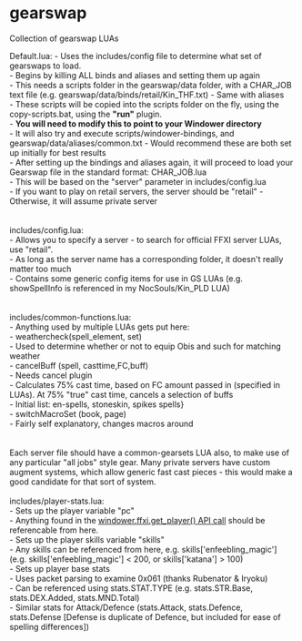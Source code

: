# gearswap
Collection of gearswap LUAs

Default.lua:
    - Uses the includes/config file to determine what set of gearswaps to load. <br />
    - Begins by killing ALL binds and aliases and setting them up again<br />
        - This needs a scripts folder in the gearswap/data folder, with a CHAR_JOB text file (e.g. gearswap/data/binds/retail/Kin_THF.txt) - Same with aliases<br />
        - These scripts will be copied into the scripts folder on the fly, using the copy-scripts.bat, using the <b>"run"</b> plugin.<br />
            - <b>You will need to modify this to point to your Windower directory</b><br/>
        - It will also try and execute scripts/windower-bindings, and gearswap/data/aliases/common.txt - Would recommend these are both set up initially for best results<br />
    - After setting up the bindings and aliases again, it will proceed to load your Gearswap file in the standard format: CHAR_JOB.lua<br />
        - This will be based on the "server" parameter in includes/config.lua<br />
            - If you want to play on retail servers, the server should be "retail" - Otherwise, it will assume private server<br />
<br /><br />
includes/config.lua:<br />
    - Allows you to specify a server - to search for official FFXI server LUAs, use "retail".<br />
    - As long as the server name has a corresponding folder, it doesn't really matter too much<br />
    - Contains some generic config items for use in GS LUAs (e.g. showSpellInfo is referenced in my NocSouls/Kin_PLD LUA)<br />
<br /><br />
includes/common-functions.lua:<br />
    - Anything used by multiple LUAs gets put here:<br />
        - weathercheck(spell_element, set)<br />
            - Used to determine whether or not to equip Obis and such for matching weather<br />
        - cancelBuff (spell, casttime,FC,buff)<br />
            - Needs cancel plugin<br />
            - Calculates 75% cast time, based on FC amount passed in (specified in LUAs). At 75% "true" cast time, cancels a selection of buffs<br />
                - Initial list: en-spells, stoneskin, spikes spells}<br />
        - switchMacroSet (book, page)<br />
            - Fairly self explanatory, changes macros around<br />
<br /><br />
Each server file should have a common-gearsets LUA also, to make use of any particular "all jobs" style gear. Many private servers have custom augment systems, which allow generic fast cast pieces - this would make a good candidate for that sort of system.
<br /><br />
includes/player-stats.lua:<br />
    - Sets up the player variable "pc"<br />
        - Anything found in the <a href="https://github.com/Windower/Lua/wiki/FFXI-Functions#windowerffxiget_player" target="_blank">windower.ffxi.get_player() API call</a> should be referencable from here. <br />
    - Sets up the player skills variable "skills"<br />
        - Any skills can be referenced from here, e.g. skills['enfeebling_magic'] (e.g. skills['enfeebling_magic'] < 200, or skills['katana'] > 100)<br />
    - Sets up player base stats<br />
        - Uses packet parsing to examine 0x061 (thanks Rubenator & Iryoku)<br />
        - Can be referenced using stats.STAT.TYPE (e.g. stats.STR.Base, stats.DEX.Added, stats.MND.Total)<br />
        - Similar stats for Attack/Defence (stats.Attack, stats.Defence, stats.Defense [Defense is duplicate of Defence, but included for ease of spelling differences])<br />